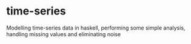 # time-series
Modelling time-series data in haskell, performing some simple analysis, handling missing values and eliminating noise

